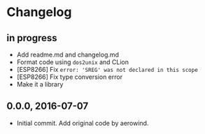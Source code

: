 # Changelog

## in progress
- Add readme.md and changelog.md
- Format code using `dos2unix` and CLion
- [ESP8266] Fix `error: 'SREG' was not declared in this scope`
- [ESP8266] Fix type conversion error
- Make it a library

## 0.0.0, 2016-07-07
- Initial commit. Add original code by aerowind.
